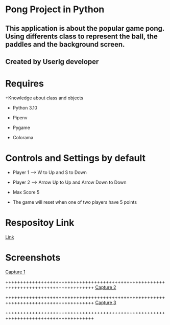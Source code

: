 # Pong Project in Python

## This application is about the popular game pong. Using differents class to represent the ball, the paddles and the background screen.

## Created by Userlg developer

# Requires

+Knowledge about class and objects

+ Python 3.10

+ Pipenv

+ Pygame

+ Colorama

# Controls and Settings by default

+ Player 1 --> W to Up and S to Down

+ Player 2 --> Arrow Up to Up and Arrow Down to Down

+ Max Score 5

+ The game will reset when one of two players have 5 points


# Respositoy Link

[Link](https://github.com/userlg/Pong-Python)


# Screenshots 

[Capture 1](img/pong1.png)

++++++++++++++++++++++++++++++++++++++++++++++++++++++++++++++++++++++++++++++++++++
[Capture 2](img/pong2.png)

++++++++++++++++++++++++++++++++++++++++++++++++++++++++++++++++++++++++++++++++++++
[Capture 3](img/pong3.png)

++++++++++++++++++++++++++++++++++++++++++++++++++++++++++++++++++++++++++++++++++++